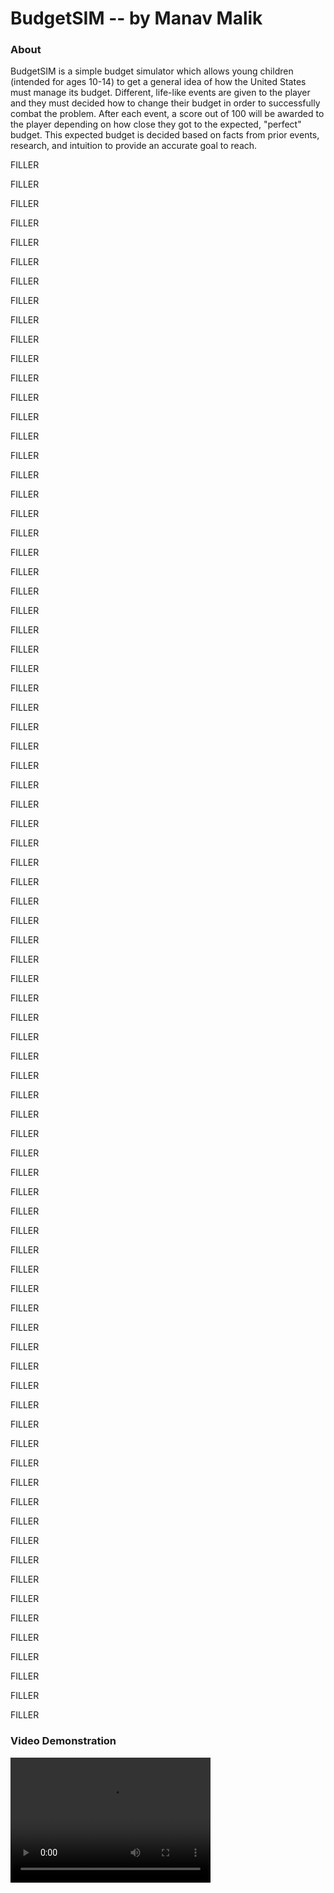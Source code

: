 # BudgetSIM -- by Manav Malik

### About
BudgetSIM is a simple budget simulator which allows young children (intended for ages 10-14) to get a general idea of how the United States must manage its budget. Different, life-like events are given to the player and they must decided how to change their budget in order to successfully combat the problem. After each event, a score out of 100 will be awarded to the player depending on how close they got to the expected, "perfect" budget. This expected budget is decided based on facts from prior events, research, and intuition to provide an accurate goal to reach.

FILLER

FILLER

FILLER

FILLER

FILLER

FILLER

FILLER

FILLER

FILLER

FILLER

FILLER

FILLER

FILLER

FILLER

FILLER

FILLER

FILLER

FILLER

FILLER

FILLER

FILLER

FILLER

FILLER

FILLER

FILLER

FILLER

FILLER

FILLER

FILLER

FILLER

FILLER

FILLER

FILLER

FILLER

FILLER

FILLER

FILLER

FILLER

FILLER

FILLER

FILLER

FILLER

FILLER

FILLER

FILLER

FILLER

FILLER

FILLER

FILLER

FILLER

FILLER

FILLER

FILLER

FILLER

FILLER

FILLER

FILLER

FILLER

FILLER

FILLER

FILLER

FILLER

FILLER

FILLER

FILLER

FILLER

FILLER

FILLER

FILLER

FILLER

FILLER

FILLER

FILLER

FILLER

FILLER

FILLER

FILLER

FILLER

FILLER

FILLER

FILLER

### Video Demonstration
<video src="video_demo_TEST.mov" width="320" height="200" controls preload></video>

